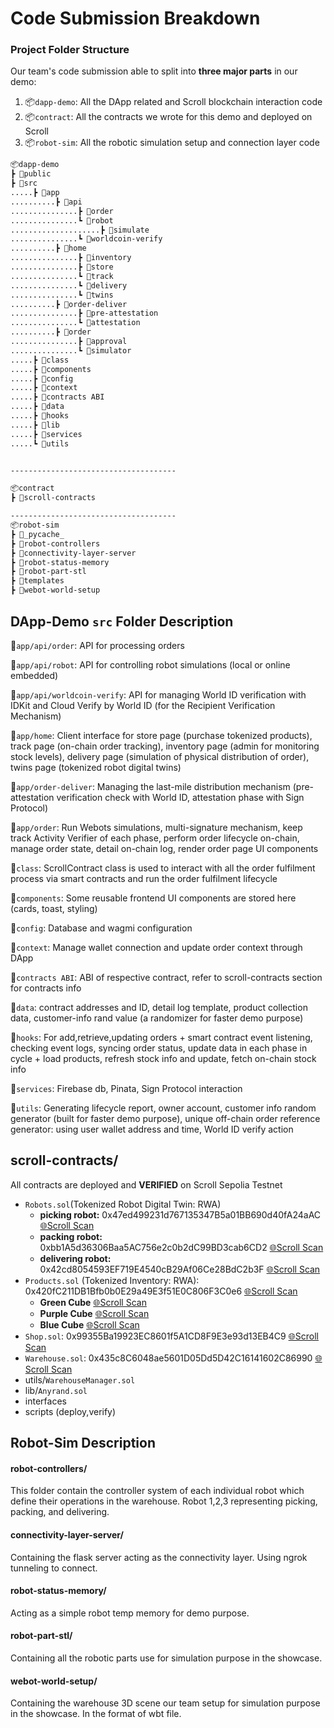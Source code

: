 # Code Submission Breakdown

### Project Folder Structure

Our team's code submission able to split into **three major parts** in our demo:

1. 📦`dapp-demo`: All the DApp related and Scroll blockchain interaction code
2. 📦`contract`: All the contracts we wrote for this demo and deployed on Scroll
3. 📦`robot-sim`: All the robotic simulation setup and connection layer code

```bash
📦dapp-demo
┣ 📂public
┣ 📂src
.....┣ 📂app
..........┣ 📂api
...............┣ 📂order
...............┗ 📂robot
....................┣ 📂simulate
...............┗ 📂worldcoin-verify
..........┣ 📂home
...............┣ 📂inventory
...............┣ 📂store
...............┗ 📂track
...............┗ 📂delivery
...............┗ 📂twins
..........┣ 📂order-deliver
...............┣ 📂pre-attestation
...............┗ 📂attestation
..........┣ 📂order
...............┣ 📂approval
...............┗ 📂simulator
.....┣ 📂class
.....┣ 📂components
.....┣ 📂config
.....┣ 📂context
.....┣ 📂contracts ABI
.....┣ 📂data
.....┣ 📂hooks
.....┣ 📂lib
.....┣ 📂services
.....┗ 📂utils


-------------------------------------

📦contract
┣ 📂scroll-contracts

-------------------------------------
📦robot-sim
┣ 📂_pycache_
┣ 📂robot-controllers
┣ 📂connectivity-layer-server
┣ 📂robot-status-memory
┣ 📂robot-part-stl
┣ 📂templates
┣ 📂webot-world-setup

```

## DApp-Demo `src` Folder Description

📂`app/api/order`: API for processing orders

📂`app/api/robot`: API for controlling robot simulations (local or online embedded)

📂`app/api/worldcoin-verify`: API for managing World ID verification with IDKit and Cloud Verify by World ID (for the Recipient Verification Mechanism)

📂`app/home`: Client interface for store page (purchase tokenized products), track page (on-chain order tracking), inventory page (admin for monitoring stock levels), delivery page (simulation of physical distribution of order), twins page (tokenized robot digital twins)

📂`app/order-deliver`: Managing the last-mile distribution mechanism (pre-attestation verification check with World ID, attestation phase with Sign Protocol)

📂`app/order`: Run Webots simulations, multi-signature mechanism, keep track Activity Verifier of each phase, perform order lifecycle on-chain, manage order state, detail on-chain log, render order page UI components

📂`class`: ScrollContract class is used to interact with all the order fulfilment process via smart contracts and run the order fulfilment lifecycle

📂`components`: Some reusable frontend UI components are stored here (cards, toast, styling)

📂`config`: Database and wagmi configuration

📂`context`: Manage wallet connection and update order context through DApp

📂`contracts ABI`: ABI of respective contract, refer to scroll-contracts section for contracts info

📂`data`: contract addresses and ID, detail log template, product collection data, customer-info rand value (a randomizer for faster demo purpose)

📂`hooks`: For add,retrieve,updating orders + smart contract event listening, checking event logs, syncing order status, update data in each phase in cycle + load products, refresh stock info and update, fetch on-chain stock info

📂`services`: Firebase db, Pinata, Sign Protocol interaction

📂`utils`: Generating lifecycle report, owner account, customer info random generator (built for faster demo purpose), unique off-chain order reference generator: using user wallet address and time, World ID verify action

## scroll-contracts/

All contracts are deployed and **VERIFIED** on Scroll Sepolia Testnet

- `Robots.sol`(Tokenized Robot Digital Twin: RWA)
  - **picking robot:** 0x47ed499231d767135347B5a01BB690d40fA24aAC [🌐Scroll Scan](https://sepolia.scrollscan.com/token/0x47ed499231d767135347B5a01BB690d40fA24aAC)
  - **packing robot:** 0xbb1A5d36306Baa5AC756e2c0b2dC99BD3cab6CD2 [🌐Scroll Scan](https://sepolia.scrollscan.com/token/0xbb1A5d36306Baa5AC756e2c0b2dC99BD3cab6CD2)
  - **delivering robot:** 0x42cd8054593EF719E4540cB29Af06Ce28BdC2b3F [🌐Scroll Scan](https://sepolia.scrollscan.com/token/0x42cd8054593EF719E4540cB29Af06Ce28BdC2b3F)
- `Products.sol` (Tokenized Inventory: RWA): 0x420fC211DB1Bfb0b0E29a49E3f51E0C806F3C0e6 [🌐Scroll Scan](https://sepolia.scrollscan.com/address/0x420fC211DB1Bfb0b0E29a49E3f51E0C806F3C0e6)
  - **Green Cube** [🌐Scroll Scan](https://sepolia.scrollscan.com/nft/0x420fC211DB1Bfb0b0E29a49E3f51E0C806F3C0e6/0)
  - **Purple Cube** [🌐Scroll Scan](https://sepolia.scrollscan.com/nft/0x420fC211DB1Bfb0b0E29a49E3f51E0C806F3C0e6/1)
  - **Blue Cube** [🌐Scroll Scan](https://sepolia.scrollscan.com/nft/0x420fC211DB1Bfb0b0E29a49E3f51E0C806F3C0e6/2)
- `Shop.sol`: 0x99355Ba19923EC8601f5A1CD8F9E3e93d13EB4C9 [🌐Scroll Scan](https://sepolia.scrollscan.com/address/0x99355Ba19923EC8601f5A1CD8F9E3e93d13EB4C9#code)
- `Warehouse.sol`: 0x435c8C6048ae5601D05Dd5D42C16141602C86990 [🌐Scroll Scan](https://sepolia.scrollscan.com/address/0x435c8c6048ae5601d05dd5d42c16141602c86990#code)
- utils/`WarehouseManager.sol`
- lib/`Anyrand.sol`
- interfaces
- scripts (deploy,verify)

## Robot-Sim Description

#### robot-controllers/

This folder contain the controller system of each individual robot which define their operations in the warehouse. Robot 1,2,3 representing picking, packing, and delivering.

#### connectivity-layer-server/

Containing the flask server acting as the connectivity layer. Using ngrok tunneling to connect.

#### robot-status-memory/

Acting as a simple robot temp memory for demo purpose.

#### robot-part-stl/

Containing all the robotic parts use for simulation purpose in the showcase.

#### webot-world-setup/

Containing the warehouse 3D scene our team setup for simulation purpose in the showcase. In the format of wbt file.
